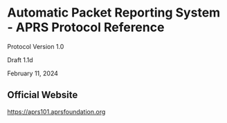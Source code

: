 # Automatic Packet Reporting System - APRS Protocol Reference

Protocol Version 1.0

Draft 1.1d

February 11, 2024

## Official Website

<https://aprs101.aprsfoundation.org>
